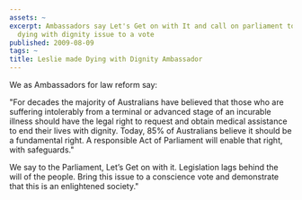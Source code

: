 ```yaml
---
assets: ~
excerpt: Ambassadors say Let's Get on with It and call on parliament to bring the
  dying with dignity issue to a vote
published: 2009-08-09
tags: ~
title: Leslie made Dying with Dignity Ambassador
---
```

We as Ambassadors for law reform say:

"For decades the majority of Australians have believed that those who are suffering intolerably from a terminal or advanced stage of an incurable illness should have the legal right to request and obtain medical assistance to end their lives with dignity. Today, 85% of Australians believe it should be a fundamental right. A responsible Act of Parliament will enable that right, with safeguards."

We say to the Parliament, Let’s Get on with it. Legislation lags behind the will of the people. Bring this issue to a conscience vote and demonstrate that this is an enlightened society."